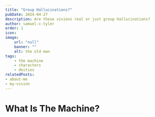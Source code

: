 ```yaml
---
title: "Group Hallucinations?"
pubDate: 2024-04-27
description: Are these visions real or just group hallucinations?
author: samuel-c-tyler
order: 1
icon: 
image: 
    url: "null"
    banner: ""
    alt: the old man
tags: 
    - the machine
    - characters
    - deities
relatedPosts:
- about-me
- my-vision
---
```


# What Is The Machine?